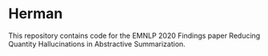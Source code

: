 # Herman
This repository contains code for the EMNLP 2020 Findings paper Reducing Quantity Hallucinations in Abstractive Summarization.
